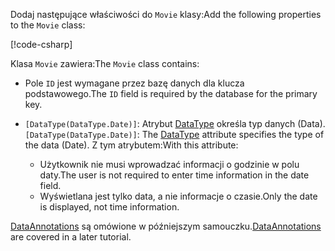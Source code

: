 <!-- THIS INCLUDE USED BY MVC AND RP -->
<span data-ttu-id="c9cd3-101">Dodaj następujące właściwości do `Movie` klasy:</span><span class="sxs-lookup"><span data-stu-id="c9cd3-101">Add the following properties to the `Movie` class:</span></span>

[!code-csharp[](~/tutorials/razor-pages/razor-pages-start/sample/RazorPagesMovie22/Models/Movie.cs?name=snippet1)]

<span data-ttu-id="c9cd3-102">Klasa `Movie` zawiera:</span><span class="sxs-lookup"><span data-stu-id="c9cd3-102">The `Movie` class contains:</span></span>

* <span data-ttu-id="c9cd3-103">Pole `ID` jest wymagane przez bazę danych dla klucza podstawowego.</span><span class="sxs-lookup"><span data-stu-id="c9cd3-103">The `ID` field is required by the database for the primary key.</span></span>
* <span data-ttu-id="c9cd3-104">`[DataType(DataType.Date)]`: Atrybut [DataType](/dotnet/api/microsoft.aspnetcore.mvc.dataannotations.internal.datatypeattributeadapter) określa typ danych (Data).</span><span class="sxs-lookup"><span data-stu-id="c9cd3-104">`[DataType(DataType.Date)]`:  The [DataType](/dotnet/api/microsoft.aspnetcore.mvc.dataannotations.internal.datatypeattributeadapter) attribute specifies the type of the data (Date).</span></span> <span data-ttu-id="c9cd3-105">Z tym atrybutem:</span><span class="sxs-lookup"><span data-stu-id="c9cd3-105">With this attribute:</span></span>

  * <span data-ttu-id="c9cd3-106">Użytkownik nie musi wprowadzać informacji o godzinie w polu daty.</span><span class="sxs-lookup"><span data-stu-id="c9cd3-106">The user is not required to enter time information in the date field.</span></span>
  * <span data-ttu-id="c9cd3-107">Wyświetlana jest tylko data, a nie informacje o czasie.</span><span class="sxs-lookup"><span data-stu-id="c9cd3-107">Only the date is displayed, not time information.</span></span>

<span data-ttu-id="c9cd3-108">[DataAnnotations](/dotnet/api/system.componentmodel.dataannotations) są omówione w późniejszym samouczku.</span><span class="sxs-lookup"><span data-stu-id="c9cd3-108">[DataAnnotations](/dotnet/api/system.componentmodel.dataannotations) are covered in a later tutorial.</span></span>
